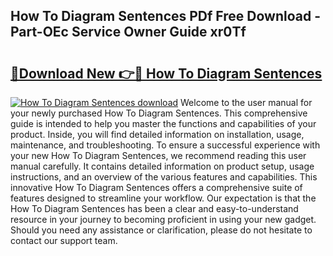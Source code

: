 ## How To Diagram Sentences PDf Free Download - Part-OEc Service Owner Guide xr0Tf

# <h2><a href="http://dfuoyh.blite.top/?on=How+To+Diagram+Sentences">🔗Download New 👉🔴 How To Diagram Sentences</a></h2>

[![How To Diagram Sentences download](https://i.imgur.com/lujVjoI.png)](http://dfuoyh.blite.top/?on=How+To+Diagram+Sentences)
Welcome to the user manual for your newly purchased How To Diagram Sentences. This comprehensive guide is intended to help you master the functions and capabilities of your product. Inside, you will find detailed information on installation, usage, maintenance, and troubleshooting. To ensure a successful experience with your new How To Diagram Sentences, we recommend reading this user manual carefully. It contains detailed information on product setup, usage instructions, and an overview of the various features and capabilities. This innovative How To Diagram Sentences offers a comprehensive suite of features designed to streamline your workflow. Our expectation is that the How To Diagram Sentences has been a clear and easy-to-understand resource in your journey to becoming proficient in using your new gadget. Should you need any assistance or clarification, please do not hesitate to contact our support team.
